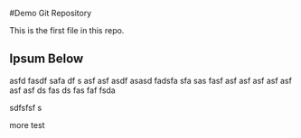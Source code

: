 #Demo Git Repository

This is the first file in this repo.

## Ipsum Below

 asfd fasdf safa df s asf asf asdf asasd fadsfa sfa sas fasf 
 asf 
 asf asf asf asf asf asf ds fas
 ds fas faf fsda 

 sdfsfsf s

 more test
 